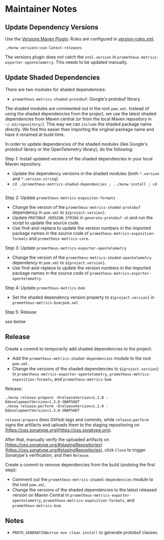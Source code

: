 # Maintainer Notes

## Update Dependency Versions

Use the [Versions Maven Plugin](https://www.mojohaus.org/versions-maven-plugin/index.html). Rules are configured in [version-rules.xml](version-rules.xml).

```
./mvnw versions:use-latest-releases
```

The versions plugin does not catch the `otel.version` in `prometheus-metrics-exporter-opentelemetry`. This needs to be updated manually.

## Update Shaded Dependencies

There are two modules for shaded dependencies:
* `prometheus-metrics-shaded-protobuf`: Google's protobuf library.

The shaded modules are commented out in the root `pom.xml`. Instead of using the shaded dependencies from the project, we use the latest shaded dependencies from Maven central (or from the local Maven repository in `~/.m2/repository/`). This way we can `include` the shaded package name directly. We find this easier than importing the original package name and have it renamed at build time.

In order to update dependencies of the shaded modules (like Google's protobuf library or the OpenTelemetry library), do the following:

Step 1: Install updated versions of the shaded dependencies in your local Maven repository.

* Update the dependency versions in the shaded modules (both `*.version` and `*.version.string`).
* `cd ./prometheus-metrics-shaded-dependencies ; ../mvnw install ; cd ..`

Step 2: Update `prometheus-metrics-expositon-formats`

* Change the version of the `prometheus-metrics-shaded-protobuf` dependency in `pom.xml` to `${project.version}`.
* Update `PROTOBUF_VERSION_STRING` in `generate-protobuf.sh` and run the script to update the source code.
* Use find-and-replace to update the version numbers in the imported package names in the source code of `prometheus-metrics-exposition-formats` and `prometheus-metrics-core`.

Step 3: Update `prometheus-metrics-exporter-opentelemetry`

* Change the version of the `prometheus-metrics-shaded-opentelemetry` dependency in `pom.xml` to `${project.version}`.
* Use find-and-replace to update the version numbers in the imported package names in the source code of `prometheus-metrics-exporter-opentelemetry`.

Step 4: Update `prometheus-metrics-bom`

* Set the shaded dependency version property to `${project.version}` in `prometheus-metrics-bom/pom.xml`

Step 5: Release

_see below_

## Release

Create a commit to temporarily add shaded dependencies to the project:

* Add the `prometheus-metrics-shaded-dependencies` module to the root `pom.xml`.
* Change the versions of the shaded dependencies to `${project.version}` in `prometheus-metrics-exporter-opentelemetry`, `prometheus-metrics-exposition-formats`, and `prometheus-metrics-bom`.

Release:

```
./mvnw release:prepare -DreleaseVersion=1.2.0 -DdevelopmentVersion=1.3.0-SNAPSHOT
./mvnw release:perform -DreleaseVersion=1.2.0 -DdevelopmentVersion=1.3.0-SNAPSHOT
```

`release:prepare` does GitHub tags and commits, while `release:perform` signs the artifacts and uploads them to the staging repositoring on [https://oss.sonatype.org](https://oss.sonatype.org).

After that, manually verify the uploaded artifacts on [https://oss.sonatype.org/#stagingRepositories](https://oss.sonatype.org/#stagingRepositories), click `Close` to trigger Sonatype's verification, and then `Release`.

Create a commit to remove dependencies from the build (undoing the first step):

* Comment out the `prometheus-metrics-shaded-dependencies` module to the root `pom.xml`.
* Change the versions of the shaded dependencies to the latest released version on Maven Central in `prometheus-metrics-exporter-opentelemetry`, `prometheus-metrics-exposition-formats`, and `prometheus-metrics-bom`.
    
## Notes

- `PROTO_GENERATION=true mvn clean install` to generate protobuf classes.

